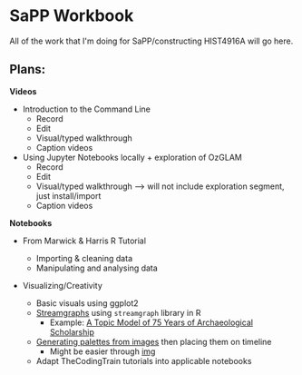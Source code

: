 # SaPP Workbook

All of the work that I'm doing for SaPP/constructing HIST4916A will go here.

## Plans:

**Videos**
- Introduction to the Command Line
  - Record
  - Edit
  - Visual/typed walkthrough
  - Caption videos
- Using Jupyter Notebooks locally + exploration of OzGLAM
  - Record
  - Edit
  - Visual/typed walkthrough --> will not include exploration segment, just install/import
  - Caption videos

**Notebooks**
- From Marwick & Harris R Tutorial
  - Importing & cleaning data
  - Manipulating and analysing data

- Visualizing/Creativity
  - Basic visuals using ggplot2
  - [Streamgraphs](https://www.r-graph-gallery.com/streamgraph.html) using `streamgraph` library in R
    - Example: [A Topic Model of 75 Years of Archaeological Scholarship](https://shawngraham.github.io/archae-topic-models/20000/#/model/yearly)
  - [Generating palettes from images](https://nbviewer.jupyter.org/urls/labs.onb.ac.at/gitlab/labs-team/color-swatches/-/raw/master/LOC%20Colors%20-%20Production.ipynb) then placing them on timeline
    - Might be easier through [img](http://www.zachwhalen.net/pg/imj/)
  - Adapt TheCodingTrain tutorials into applicable notebooks
